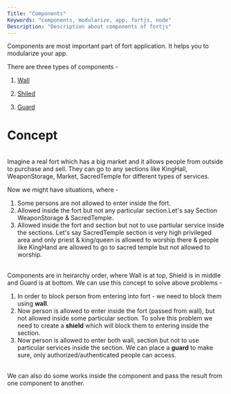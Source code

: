 ```yaml
---
Title: "Components"
Keywords: "components, modularize, app, fortjs, node"
Description: "Description about components of fortjs"
---
```


Components are most important part of fort application. It helps you to modularize your app.

There are three types of components - 

1. [Wall](/tutorial/wall)

2. [Shiled](/tutorial/shield)

3. [Guard](/tutorial/guard)

# Concept 

<br>
Imagine a real fort which has a big market and it allows people from outside to purchase and sell. They can go to any sections like KingHall, WeaponStorage, Market, SacredTemple for different types of services.

Now we might have situations, where - 

1. Some persons are not allowed to enter inside the fort.
2. Allowed inside the fort but not any particular section.Let's say Section WeaponStorage & SacredTemple. 
3. Allowed inside the fort and section but not to use partiular service inside the sections. Let's say SacredTemple section is very high privileged area and only priest & king/queen is allowed to worship there & people like KingHand are allowed to go to sacred temple but not allowed to worship.

<br>Components are in heirarchy order, where Wall is at top, Shield is in middle and Guard is at bottom. We can use this concept to solve above problems -   

1. In order to block person from entering into fort - we need to block them using **wall**.
2. Now person is allowed to enter inside the fort (passed from wall), but not allowed inside some particular section. To solve this problem we need to create a **shield** which will block them to entering inside the section. 
3. Now person is allowed to enter both wall, section but not to use particular services inside the section. We can place a **guard** to make sure, only authorized/authenticated people can access.

<br>We can also do some works inside the component and pass the result from one component to another.  



 